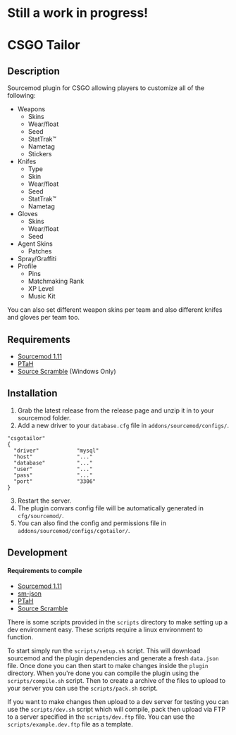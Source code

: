 # Still a work in progress!

# CSGO Tailor

## Description
Sourcemod plugin for CSGO allowing players to customize all of the following:
  - Weapons
    - Skins
    - Wear/float
    - Seed
    - StatTrak™
    - Nametag
    - Stickers
  - Knifes
    - Type
    - Skin
    - Wear/float
    - Seed
    - StatTrak™
    - Nametag
  - Gloves
    - Skins
    - Wear/float
    - Seed
  - Agent Skins
    - Patches
  - Spray/Graffiti
  - Profile
    - Pins
    - Matchmaking Rank
    - XP Level
    - Music Kit

You can also set different weapon skins per team and also different knifes and gloves per team too.

## Requirements
- [Sourcemod 1.11](https://www.sourcemod.net/downloads.php)
- [PTaH](https://github.com/komashchenko/PTaH)
- [Source Scramble](https://github.com/nosoop/SMExt-SourceScramble) (Windows Only)

## Installation
1. Grab the latest release from the release page and unzip it in to your sourcemod folder.
2. Add a new driver to your `database.cfg` file in `addons/sourcemod/configs/`.

```
"csgotailor"
{
  "driver"            "mysql"
  "host"              "..."
  "database"          "..."
  "user"              "..."
  "pass"              "..."
  "port"              "3306"
}
```

3. Restart the server.
4. The plugin convars config file will be automatically generated in `cfg/sourcemod/`.
5. You can also find the config and permissions file in `addons/sourcemod/configs/cgotailor/`.

## Development

#### Requirements to compile
- [Sourcemod 1.11](https://www.sourcemod.net/downloads.php)
- [sm-json](https://github.com/clugg/sm-json)
- [PTaH](https://github.com/komashchenko/PTaH)
- [Source Scramble](https://github.com/nosoop/SMExt-SourceScramble)

There is some scripts provided in the `scripts` directory to make setting up a dev environment easy. These scripts require a linux environment to function.

To start simply run the `scripts/setup.sh` script. This will download sourcemod and the plugin dependencies and generate a fresh `data.json` file. Once done you can then start to make changes inside the `plugin` directory. When you're done you can compile the plugin using the `scripts/compile.sh` script. Then to create a archive of the files to upload to your server you can use the `scripts/pack.sh` script.

If you want to make changes then upload to a dev server for testing you can use the `scripts/dev.sh` script which will compile, pack then upload via FTP to a server specified in the `scripts/dev.ftp` file. You can use the `scripts/example.dev.ftp` file as a template.
